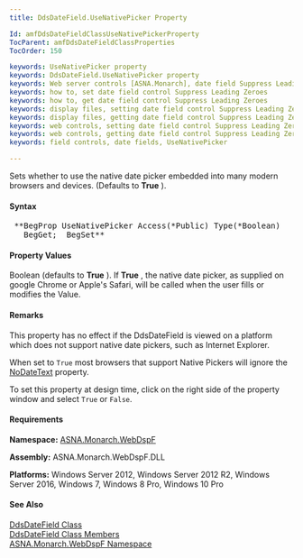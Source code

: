 ```yaml
---
title: DdsDateField.UseNativePicker Property

Id: amfDdsDateFieldClassUseNativePickerProperty
TocParent: amfDdsDateFieldClassProperties
TocOrder: 150

keywords: UseNativePicker property
keywords: DdsDateField.UseNativePicker property
keywords: Web server controls [ASNA.Monarch], date field Suppress Leading Zeroes
keywords: how to, set date field control Suppress Leading Zeroes
keywords: how to, get date field control Suppress Leading Zeroes
keywords: display files, setting date field control Suppress Leading Zeroes
keywords: display files, getting date field control Suppress Leading Zeroes
keywords: web controls, setting date field control Suppress Leading Zeroes
keywords: web controls, getting date field control Suppress Leading Zeroes
keywords: field controls, date fields, UseNativePicker

---
```


Sets whether to use the native date picker embedded into many modern browsers and devices. (Defaults to **True** ).

#### Syntax
<pre class="prettyprint"> **BegProp UseNativePicker Access(*Public) Type(*Boolean)
   BegGet;  BegSet** </pre>

#### Property Values
Boolean (defaults to **True** ). If **True** , the native date picker, as supplied on google Chrome or Apple's Safari, will be called when the user fills or modifies the Value.

#### Remarks
This property has no effect if the DdsDateField is viewed on a platform which does not support native date pickers, such as Internet Explorer. 

When set to <code>True</code> most browsers that support Native Pickers will ignore the [NoDateText](amfDdsBaseDateClassNoDateTextProperty.html) property.

To set this property at design time, click on the right side of the property window and select <code>True</code> or <code>False</code>. 

#### Requirements
**Namespace:** [ASNA.Monarch.WebDspF](amfWebDspFNamespace.html)

**Assembly:** ASNA.Monarch.WebDspF.DLL

**Platforms:** Windows Server 2012, Windows Server 2012 R2, Windows Server 2016, Windows 7, Windows 8 Pro, Windows 10 Pro

#### See Also
[ DdsDateField Class](amfDdsDateFieldClass.html) <br /> [ DdsDateField Class Members](amfDdsDateFieldClassMembers.html) <br /> [ ASNA.Monarch.WebDspF Namespace](amfWebDspFNamespace.html) 
<!-- last one -->

